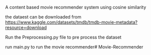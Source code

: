 A content based movie recommender system using cosine similarity

the dataest can be downloaded from https://www.kaggle.com/datasets/tmdb/tmdb-movie-metadata?resource=download

Run the Preprocessing.py file to pre process the dataset

run main.py to run the movie recommender# Movie-Recommender
